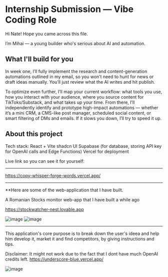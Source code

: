 # Internship Submission — Vibe Coding Role
Hi Nate! Hope you came across this file.

I’m Mihai — a young builder who's serious about AI and automation. 

## What I'll build for you

In week one, I’ll fully implement the research and content-generation automations outlined in my email, so you won’t need to hunt for news or draft ideas manually. You’ll just review what the AI writes and hit publish.

To optimize even further, I’ll map your current workflow: what tools you use, how you interact with your audience, where you source content for TikToks/Substack, and what takes up your time. From there, I’ll independently identify and prototype high-impact automations — whether it’s a mini CRM, a CMS-like post manager, scheduled social content, or smart filtering of DMs and emails. If it slows you down, I’ll try to speed it up.

## About this project

Tech stack:
React + Vite
shadcn UI
Supabase (for database, storing API key for OpenAI calls and  Edge Functions)
Vercel for deployment

Live link so you can see it for yourself:

------

https://copy-whisper-forge-words.vercel.app/

------

**Here are some of the web-application that I have built.

A Romanian Stocks monitor web-app that I have built a while ago

https://stockwatcher-nest.lovable.app

![image](https://github.com/user-attachments/assets/19b5031a-f339-4c87-b4fb-739bf226fb0f)
![image](https://github.com/user-attachments/assets/1677ef7b-f655-497c-92cb-63517226a232)


------
This application's core purpose is to break down the user's ideea and help him develop it, market it and find competitors, by giving instructions and tips.

Disclaimer: It might not work due to the fact that I dont have much OpenAI credits left.
https://underscore-blue.vercel.app/

![image](https://github.com/user-attachments/assets/1ed4edc8-569f-410e-a006-bf304f9c461a)


